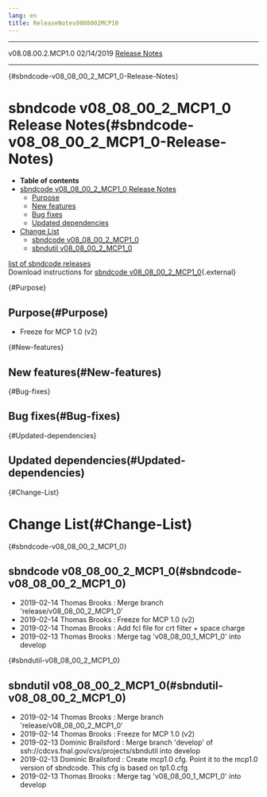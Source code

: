 ```yaml
---
lang: en
title: ReleaseNotes0808002MCP10
---
```


  -------------------- ------------ -- -- ------------------------------------------------------------
  v08.08.00.2.MCP1.0   02/14/2019         [Release Notes](ReleaseNotes0808002MCP10.html)
  -------------------- ------------ -- -- ------------------------------------------------------------

{#sbndcode-v08_08_00_2_MCP1_0-Release-Notes}

sbndcode v08\_08\_00\_2\_MCP1\_0 Release Notes(#sbndcode-v08_08_00_2_MCP1_0-Release-Notes)
===========================================================================================================

-   **Table of contents**
-   [sbndcode v08\_08\_00\_2\_MCP1\_0 Release
    Notes](#sbndcode-v08_08_00_2_MCP1_0-Release-Notes)
    -   [Purpose](#Purpose)
    -   [New features](#New-features)
    -   [Bug fixes](#Bug-fixes)
    -   [Updated dependencies](#Updated-dependencies)
-   [Change List](#Change-List)
    -   [sbndcode v08\_08\_00\_2\_MCP1\_0](#sbndcode-v08_08_00_2_MCP1_0)
    -   [sbndutil v08\_08\_00\_2\_MCP1\_0](#sbndutil-v08_08_00_2_MCP1_0)

[list of sbndcode
releases](List_of_SBND_code_releases.html)\
Download instructions for [sbndcode
v08\_08\_00\_2\_MCP1\_0](http://scisoft.fnal.gov/scisoft/bundles/sbnd/v08_08_00_2_MCP1_0/sbndcode-v08_08_00_2_MCP1_0.html){.external}

{#Purpose}

Purpose(#Purpose)
----------------------------------

-   Freeze for MCP 1.0 (v2)

{#New-features}

New features(#New-features)
--------------------------------------------

{#Bug-fixes}

Bug fixes(#Bug-fixes)
--------------------------------------

{#Updated-dependencies}

Updated dependencies(#Updated-dependencies)
------------------------------------------------------------

{#Change-List}

Change List(#Change-List)
==========================================

{#sbndcode-v08_08_00_2_MCP1_0}

sbndcode v08\_08\_00\_2\_MCP1\_0(#sbndcode-v08_08_00_2_MCP1_0)
-------------------------------------------------------------------------------

-   2019-02-14 Thomas Brooks : Merge branch
    \'release/v08\_08\_00\_2\_MCP1\_0\'
-   2019-02-14 Thomas Brooks : Freeze for MCP 1.0 (v2)
-   2019-02-14 Thomas Brooks : Add fcl file for crt filter + space
    charge
-   2019-02-13 Thomas Brooks : Merge tag \'v08\_08\_00\_1\_MCP1\_0\'
    into develop

{#sbndutil-v08_08_00_2_MCP1_0}

sbndutil v08\_08\_00\_2\_MCP1\_0(#sbndutil-v08_08_00_2_MCP1_0)
-------------------------------------------------------------------------------

-   2019-02-14 Thomas Brooks : Merge branch
    \'release/v08\_08\_00\_2\_MCP1\_0\'
-   2019-02-14 Thomas Brooks : Freeze for MCP 1.0 (v2)
-   2019-02-13 Dominic Brailsford : Merge branch \'develop\' of
    ssh://cdcvs.fnal.gov/cvs/projects/sbndutil into develop
-   2019-02-13 Dominic Brailsford : Create mcp1.0 cfg. Point it to the
    mcp1.0 version of sbndcode. This cfg is based on tp1.0.cfg
-   2019-02-13 Thomas Brooks : Merge tag \'v08\_08\_00\_1\_MCP1\_0\'
    into develop
